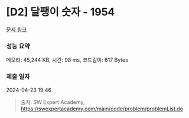 # [D2] 달팽이 숫자 - 1954 

[문제 링크](https://swexpertacademy.com/main/code/problem/problemDetail.do?contestProbId=AV5PobmqAPoDFAUq) 

### 성능 요약

메모리: 45,244 KB, 시간: 98 ms, 코드길이: 617 Bytes

### 제출 일자

2024-04-23 19:46



> 출처: SW Expert Academy, https://swexpertacademy.com/main/code/problem/problemList.do
